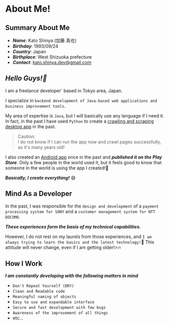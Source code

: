 # About Me!

## Summary About Me

- **_Name_**: Kato Shinya (加藤 真也)
- **_Birthday_**: 1993/09/24
- **_Country_**: Japan
- **_Birthplace_**: West Shizuoka prefecture
- **_Contact_**: kato.shinya.dev@gmail.com

## **_Hello Guys!👋_**

I am a freelance developer` based in Tokyo area, Japan.

I specialize in `backend development of Java-based web applications and business improvement tools`.

My area of expertise is `Java`, but I will basically use any language if I need it. In fact, in the past I have used `Python` to create a [crawling and scraping desktop app](https://github.com/myConsciousness/metis) in the past.

> Caution:<br>
> I do not know if I can run the app now and crawl pages successfully, as it's many years old!

I also created an [Android app](https://github.com/myConsciousness/duovoc) once in the past and **_published it on the Play Store_**. Only a few people in the world used it, but it feels good to know that someone in the world is using the app I created!🌱

**_Basically, I create everything!_** 😄

## Mind As a Developer

In the past, I was responsible for the `design and development` of a `payment processing system for SONY` and a `customer management system for NTT DOCOMO`.

**_These experiences form the basis of my technical capabilities._**

However, I do not rest on my laurels from those experiences, and `I am always trying to learn the basics and the latest technology!`💪 This attitude will never change, even if I am getting older!🔥🔥

## How I Work

**_I am constantly developing with the following matters in mind_**

- `Don't Repeat Yourself (DRY)`
- `Clean and Readable code`
- `Meaningful naming of objects`
- `Easy to use and expandable interface`
- `Secure and fast development with few bugs`
- `Awareness of the improvement of all things`
- etc...
